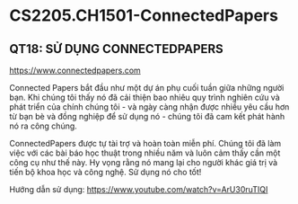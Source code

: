 # CS2205.CH1501-ConnectedPapers
## QT18: SỬ DỤNG CONNECTEDPAPERS
https://www.connectedpapers.com

Connected Papers bắt đầu như một dự án phụ cuối tuần giữa những người bạn. Khi chúng tôi thấy nó đã cải thiện bao nhiêu quy trình nghiên cứu và phát triển của chính chúng tôi - và ngày càng nhận được nhiều yêu cầu hơn từ bạn bè và đồng nghiệp để sử dụng nó - chúng tôi đã cam kết phát hành nó ra công chúng.

ConnectedPapers được tự tài trợ và hoàn toàn miễn phí. Chúng tôi đã làm việc với các bài báo học thuật trong nhiều năm và luôn cảm thấy cần một công cụ như thế này. Hy vọng rằng nó mang lại cho người khác giá trị và tiến bộ khoa học và công nghệ. Sử dụng nó cho tốt!

Hướng dẫn sử dụng: https://www.youtube.com/watch?v=ArU30ruTIQI
